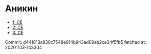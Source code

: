 # Аникин
- [1: CE](1.md)
- [2: CE](2.md)
- [3: CE](3.md)

Commit: d441813a830c7548e914b943ad09ab2ce34f5fb5
 fetched at: 20201103-143204
